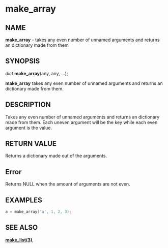 # make_array

## NAME

**make_array** - takes any even number of unnamed arguments and returns an dictionary made from them

## SYNOPSIS

*dict* **make_array**(any, any, ...);

**make_array** takes any even number of unnamed arguments and returns an dictionary made from them.

## DESCRIPTION

Takes any even number of unnamed arguments and returns an dictionary made from them.
Each uneven argument will be the key while each even argument is the value.

## RETURN VALUE

Returns a dictionary made out of the arguments.

## Error

Returns NULL when the amount of arguments are not even.

## EXAMPLES

```cpp
a = make_array('a', 1, 2, 3);
```

## SEE ALSO

**[make_list(3)](make_list.md)**,

